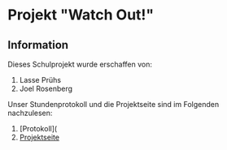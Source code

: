 # Projekt "Watch Out!"
## Information  

Dieses Schulprojekt wurde erschaffen von:  
1. Lasse Prühs
2. Joel Rosenberg  

Unser Stundenprotokoll und die Projektseite sind im Folgenden nachzulesen:
1. [Protokoll](
2. [Projektseite](https://github.com/juiceinlondon/Projekt-2/blob/main/Projektseite.md)
